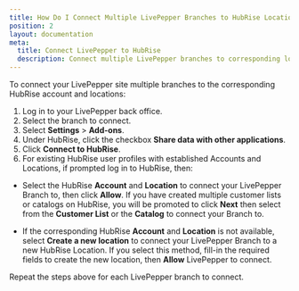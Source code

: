 ```yaml
---
title: How Do I Connect Multiple LivePepper Branches to HubRise Locations ?
position: 2
layout: documentation
meta:
  title: Connect LivePepper to HubRise
  description: Connect multiple LivePepper branches to corresponding locations in HubRise.
---
```


To connect your LivePepper site multiple branches to the corresponding HubRise account and locations:

1. Log in to your LivePepper back office.
1. Select the branch to connect.
1. Select **Settings** > **Add-ons**.
1. Under HubRise, click the checkbox **Share data with other applications**.
1. Click **Connect to HubRise**.
1. For existing HubRise user profiles with established Accounts and Locations, if prompted log in to HubRise, then:

- Select the HubRise **Account** and **Location** to connect your LivePepper Branch to, then click **Allow**. If you have created multiple customer lists or catalogs on HubRise, you will be promoted to click **Next** then select from the **Customer List** or the **Catalog** to connect your Branch to.

- If the corresponding HubRise **Account** and **Location** is not available, select **Create a new location** to connect your LivePepper Branch to a new HubRise Location. If you select this method, fill-in the required fields to create the new location, then **Allow** LivePepper to connect.

Repeat the steps above for each LivePepper branch to connect.
